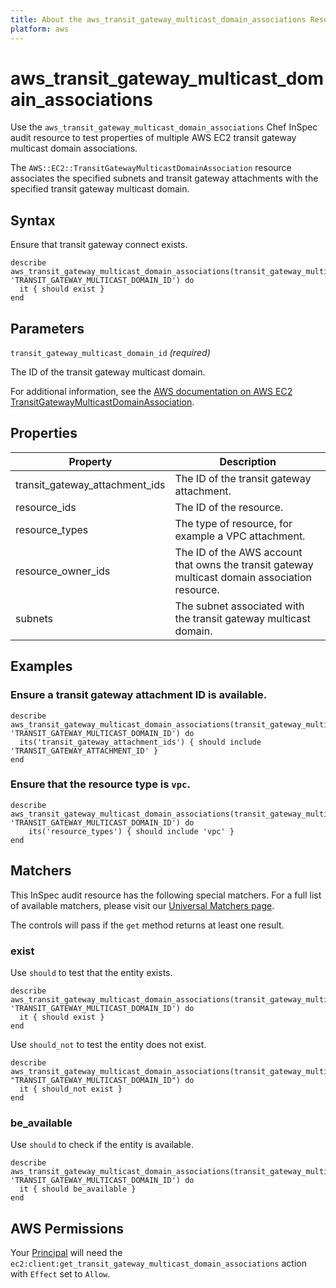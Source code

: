 ```yaml
---
title: About the aws_transit_gateway_multicast_domain_associations Resource
platform: aws
---
```


# aws\_transit\_gateway\_multicast\_domain\_associations

Use the `aws_transit_gateway_multicast_domain_associations` Chef InSpec audit resource to test properties of multiple AWS EC2 transit gateway multicast domain associations.

The `AWS::EC2::TransitGatewayMulticastDomainAssociation` resource associates the specified subnets and transit gateway attachments with the specified transit gateway multicast domain.

## Syntax

Ensure that transit gateway connect exists.

    describe aws_transit_gateway_multicast_domain_associations(transit_gateway_multicast_domain_id: 'TRANSIT_GATEWAY_MULTICAST_DOMAIN_ID') do
      it { should exist }
    end

## Parameters

`transit_gateway_multicast_domain_id` _(required)_

The ID of the transit gateway multicast domain.

For additional information, see the [AWS documentation on AWS EC2 TransitGatewayMulticastDomainAssociation](https://docs.aws.amazon.com/AWSCloudFormation/latest/UserGuide/aws-resource-ec2-transitgatewaymulticastdomainassociation.html).

## Properties

| Property | Description|
| --- | --- |
| transit_gateway_attachment_ids | The ID of the transit gateway attachment. |
| resource_ids | The ID of the resource. |
| resource_types | The type of resource, for example a VPC attachment. |
| resource_owner_ids | The ID of the AWS account that owns the transit gateway multicast domain association resource. |
| subnets | The subnet associated with the transit gateway multicast domain. |

## Examples

### Ensure a transit gateway attachment ID is available.

    describe aws_transit_gateway_multicast_domain_associations(transit_gateway_multicast_domain_id: 'TRANSIT_GATEWAY_MULTICAST_DOMAIN_ID') do
      its('transit_gateway_attachment_ids') { should include 'TRANSIT_GATEWAY_ATTACHMENT_ID' }
    end

### Ensure that the resource type is `vpc`.

    describe aws_transit_gateway_multicast_domain_associations(transit_gateway_multicast_domain_id: 'TRANSIT_GATEWAY_MULTICAST_DOMAIN_ID') do
        its('resource_types') { should include 'vpc' }
    end

## Matchers

This InSpec audit resource has the following special matchers. For a full list of available matchers, please visit our [Universal Matchers page](https://www.inspec.io/docs/reference/matchers/).

The controls will pass if the `get` method returns at least one result.

### exist

Use `should` to test that the entity exists.

    describe aws_transit_gateway_multicast_domain_associations(transit_gateway_multicast_domain_id: 'TRANSIT_GATEWAY_MULTICAST_DOMAIN_ID') do
      it { should exist }
    end

Use `should_not` to test the entity does not exist.

    describe aws_transit_gateway_multicast_domain_associations(transit_gateway_multicast_domain_id: "TRANSIT_GATEWAY_MULTICAST_DOMAIN_ID") do
      it { should_not exist }
    end

### be_available

Use `should` to check if the entity is available.

    describe aws_transit_gateway_multicast_domain_associations(transit_gateway_multicast_domain_id: 'TRANSIT_GATEWAY_MULTICAST_DOMAIN_ID') do
      it { should be_available }
    end

## AWS Permissions

Your [Principal](https://docs.aws.amazon.com/IAM/latest/UserGuide/intro-structure.html#intro-structure-principal) will need the `ec2:client:get_transit_gateway_multicast_domain_associations` action with `Effect` set to `Allow`.
